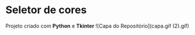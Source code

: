 # Seletor de cores 

Projeto criado com **Python** e **Tkinter**
![Capa do Repositório](capa.gif (2).gif)
